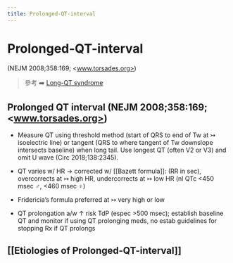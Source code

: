 ```yaml
---
title: Prolonged-QT-interval
---
```


# Prolonged-QT-interval

(NEJM 2008;358:169; <www.torsades.org>)

> 參考 ➡️ [Long-QT syndrome](https://www.nejm.org/doi/full/10.1056/NEJMcp0706513)

## Prolonged QT interval (NEJM 2008;358:169; <www.torsades.org>)

- Measure QT using threshold method (start of QRS to end of Tw at ↣ isoelectric line) or tangent (QRS to where tangent of Tw downslope intersects baseline) when long tail. Use longest QT (often V2 or V3) and omit U wave (Circ 2018;138:2345).

- QT varies w/ HR → corrected w/ [[Bazett formula]]: (RR in sec), overcorrects at ↣ high HR, undercorrects at ↣ low HR (nl QTc <450 msec ♂, <460 msec ♀)

- Fridericia’s formula preferred at ↣ very high or low

- QT prolongation a/w ↑ risk TdP (espec >500 msec); establish baseline QT and monitor if using QT prolonging meds, no estab guidelines for stopping Rx if QT prolongs

## [[Etiologies of Prolonged-QT-interval]]
